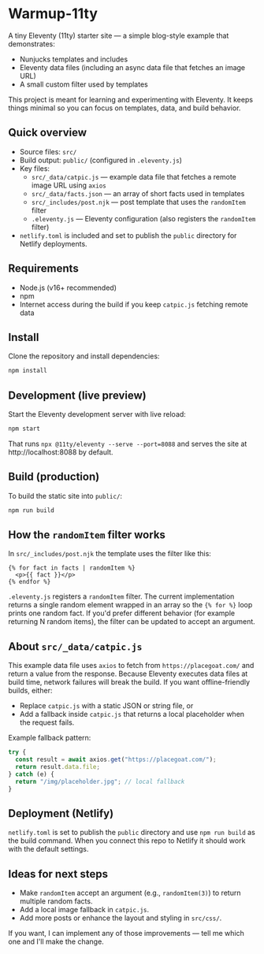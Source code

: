 # Warmup-11ty

A tiny Eleventy (11ty) starter site — a simple blog-style example that demonstrates:

- Nunjucks templates and includes
- Eleventy data files (including an async data file that fetches an image URL)
- A small custom filter used by templates

This project is meant for learning and experimenting with Eleventy. It keeps things minimal so you can focus on templates, data, and build behavior.

## Quick overview

- Source files: `src/`
- Build output: `public/` (configured in `.eleventy.js`)
- Key files:
  - `src/_data/catpic.js` — example data file that fetches a remote image URL using `axios`
  - `src/_data/facts.json` — an array of short facts used in templates
  - `src/_includes/post.njk` — post template that uses the `randomItem` filter
  - `.eleventy.js` — Eleventy configuration (also registers the `randomItem` filter)
- `netlify.toml` is included and set to publish the `public` directory for Netlify deployments.

## Requirements

- Node.js (v16+ recommended)
- npm
- Internet access during the build if you keep `catpic.js` fetching remote data

## Install

Clone the repository and install dependencies:

```bash
npm install
```

## Development (live preview)

Start the Eleventy development server with live reload:

```bash
npm start
```

That runs `npx @11ty/eleventy --serve --port=8088` and serves the site at http://localhost:8088 by default.

## Build (production)

To build the static site into `public/`:

```bash
npm run build
```

## How the `randomItem` filter works

In `src/_includes/post.njk` the template uses the filter like this:

```nunjucks
{% for fact in facts | randomItem %}
  <p>{{ fact }}</p>
{% endfor %}
```

`.eleventy.js` registers a `randomItem` filter. The current implementation returns a single random element wrapped in an array so the `{% for %}` loop prints one random fact. If you'd prefer different behavior (for example returning N random items), the filter can be updated to accept an argument.

## About `src/_data/catpic.js`

This example data file uses `axios` to fetch from `https://placegoat.com/` and return a value from the response. Because Eleventy executes data files at build time, network failures will break the build. If you want offline-friendly builds, either:

- Replace `catpic.js` with a static JSON or string file, or
- Add a fallback inside `catpic.js` that returns a local placeholder when the request fails.

Example fallback pattern:

```js
try {
  const result = await axios.get("https://placegoat.com/");
  return result.data.file;
} catch (e) {
  return "/img/placeholder.jpg"; // local fallback
}
```

## Deployment (Netlify)

`netlify.toml` is set to publish the `public` directory and use `npm run build` as the build command. When you connect this repo to Netlify it should work with the default settings.



## Ideas for next steps

- Make `randomItem` accept an argument (e.g., `randomItem(3)`) to return multiple random facts.
- Add a local image fallback in `catpic.js`.
- Add more posts or enhance the layout and styling in `src/css/`.

If you want, I can implement any of those improvements — tell me which one and I'll make the change.